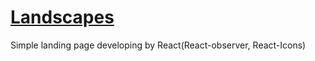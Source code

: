# [Landscapes](https://dropdead95.github.io/landscapes/)
Simple landing page developing by React(React-observer, React-Icons)

